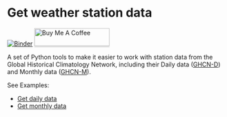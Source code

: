 # Get weather station data

[![Binder](https://mybinder.org/badge_logo.svg)](https://mybinder.org/v2/gh/scotthosking/get-station-data/master?filepath=ghcn_monthly_data.ipynb)
<a href="https://www.buymeacoffee.com/gbraad" target="_blank"><img src="https://www.buymeacoffee.com/assets/img/custom_images/orange_img.png" alt="Buy Me A Coffee" style="height: 41px !important;width: 174px !important;box-shadow: 0px 3px 2px 0px rgba(190, 190, 190, 0.5) !important;-webkit-box-shadow: 0px 3px 2px 0px rgba(190, 190, 190, 0.5) !important;" ></a>

A set of Python tools to make it easier to work with station data from the Global Historical Climatology Network, including their Daily data ([GHCN-D](https://www.ncdc.noaa.gov/ghcn-daily-description)) and Monthly data ([GHCN-M](https://www.ncdc.noaa.gov/ghcnm/v3.php)).

See Examples:

* [Get daily data](https://scotthosking.com/notebooks/ghcn_daily/)
* [Get monthly data](https://scotthosking.com/notebooks/ghcn_monthly/)

